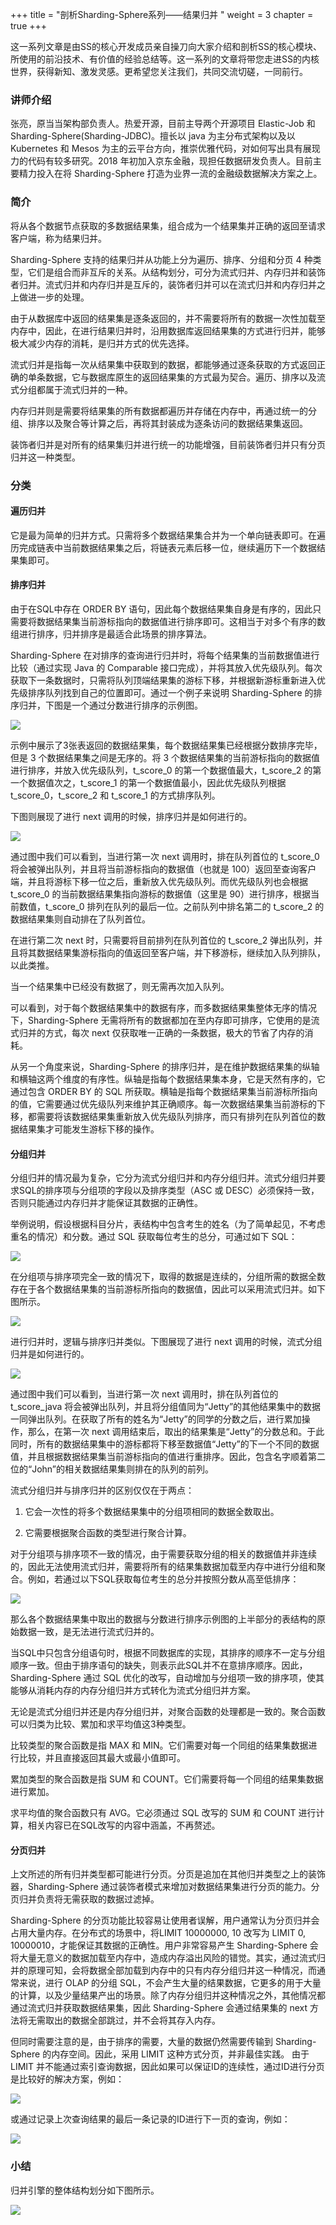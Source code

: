 +++
title = "剖析Sharding-Sphere系列——结果归并 "
weight = 3
chapter = true
+++

这一系列文章是由SS的核心开发成员亲自操刀向大家介绍和剖析SS的核心模块、所使用的前沿技术、有价值的经验总结等。这一系列的文章将带您走进SS的内核世界，获得新知、激发灵感。更希望您关注我们，共同交流切磋，一同前行。

### 讲师介绍

张亮，原当当架构部负责人。热爱开源，目前主导两个开源项目 Elastic-Job 和 Sharding-Sphere(Sharding-JDBC)。擅长以 java 为主分布式架构以及以 Kubernetes 和 Mesos 为主的云平台方向，推崇优雅代码，对如何写出具有展现力的代码有较多研究。2018 年初加入京东金融，现担任数据研发负责人。目前主要精力投入在将 Sharding-Sphere 打造为业界一流的金融级数据解决方案之上。

### 简介

将从各个数据节点获取的多数据结果集，组合成为一个结果集并正确的返回至请求客户端，称为结果归并。

  

Sharding-Sphere 支持的结果归并从功能上分为遍历、排序、分组和分页 4 种类型，它们是组合而非互斥的关系。从结构划分，可分为流式归并、内存归并和装饰者归并。流式归并和内存归并是互斥的，装饰者归并可以在流式归并和内存归并之上做进一步的处理。

  

由于从数据库中返回的结果集是逐条返回的，并不需要将所有的数据一次性加载至内存中，因此，在进行结果归并时，沿用数据库返回结果集的方式进行归并，能够极大减少内存的消耗，是归并方式的优先选择。

  

流式归并是指每一次从结果集中获取到的数据，都能够通过逐条获取的方式返回正确的单条数据，它与数据库原生的返回结果集的方式最为契合。遍历、排序以及流式分组都属于流式归并的一种。

  

内存归并则是需要将结果集的所有数据都遍历并存储在内存中，再通过统一的分组、排序以及聚合等计算之后，再将其封装成为逐条访问的数据结果集返回。

  

装饰者归并是对所有的结果集归并进行统一的功能增强，目前装饰者归并只有分页归并这一种类型。

### 分类

#### 遍历归并

  

它是最为简单的归并方式。只需将多个数据结果集合并为一个单向链表即可。在遍历完成链表中当前数据结果集之后，将链表元素后移一位，继续遍历下一个数据结果集即可。

#### 排序归并

由于在SQL中存在 ORDER BY 语句，因此每个数据结果集自身是有序的，因此只需要将数据结果集当前游标指向的数据值进行排序即可。这相当于对多个有序的数组进行排序，归并排序是最适合此场景的排序算法。

Sharding-Sphere 在对排序的查询进行归并时，将每个结果集的当前数据值进行比较（通过实现 Java 的 Comparable 接口完成），并将其放入优先级队列。每次获取下一条数据时，只需将队列顶端结果集的游标下移，并根据新游标重新进入优先级排序队列找到自己的位置即可。通过一个例子来说明 Sharding-Sphere 的排序归并，下图是一个通过分数进行排序的示例图。

![](https://shardingsphere.apache.org/blog/img/result1.jpg)

示例中展示了3张表返回的数据结果集，每个数据结果集已经根据分数排序完毕，但是 3 个数据结果集之间是无序的。将 3 个数据结果集的当前游标指向的数据值进行排序，并放入优先级队列，t_score_0 的第一个数据值最大，t_score_2 的第一个数据值次之，t_score_1 的第一个数据值最小，因此优先级队列根据 t_score_0，t_score_2 和 t_score_1 的方式排序队列。

下图则展现了进行 next 调用的时候，排序归并是如何进行的。

![](https://shardingsphere.apache.org/blog/img/result2.jpg)

通过图中我们可以看到，当进行第一次 next 调用时，排在队列首位的 t\_score\_0 将会被弹出队列，并且将当前游标指向的数据值（也就是 100）返回至查询客户端，并且将游标下移一位之后，重新放入优先级队列。而优先级队列也会根据 t\_score\_0 的当前数据结果集指向游标的数据值（这里是 90）进行排序，根据当前数值，t\_score\_0 排列在队列的最后一位。之前队列中排名第二的 t\_score\_2 的数据结果集则自动排在了队列首位。

  

在进行第二次 next 时，只需要将目前排列在队列首位的 t\_score\_2 弹出队列，并且将其数据结果集游标指向的值返回至客户端，并下移游标，继续加入队列排队，以此类推。

  

当一个结果集中已经没有数据了，则无需再次加入队列。

  

可以看到，对于每个数据结果集中的数据有序，而多数据结果集整体无序的情况下，Sharding-Sphere 无需将所有的数据都加在至内存即可排序，它使用的是流式归并的方式，每次 next 仅获取唯一正确的一条数据，极大的节省了内存的消耗。

  

从另一个角度来说，Sharding-Sphere 的排序归并，是在维护数据结果集的纵轴和横轴这两个维度的有序性。纵轴是指每个数据结果集本身，它是天然有序的，它通过包含 ORDER BY 的 SQL 所获取。横轴是指每个数据结果集当前游标所指向的值，它需要通过优先级队列来维护其正确顺序。每一次数据结果集当前游标的下移，都需要将该数据结果集重新放入优先级队列排序，而只有排列在队列首位的数据结果集才可能发生游标下移的操作。

#### 分组归并

分组归并的情况最为复杂，它分为流式分组归并和内存分组归并。流式分组归并要求SQL的排序项与分组项的字段以及排序类型（ASC 或 DESC）必须保持一致，否则只能通过内存归并才能保证其数据的正确性。

  

举例说明，假设根据科目分片，表结构中包含考生的姓名（为了简单起见，不考虑重名的情况）和分数。通过 SQL 获取每位考生的总分，可通过如下 SQL：

![](https://shardingsphere.apache.org/blog/img/result3.jpg)

在分组项与排序项完全一致的情况下，取得的数据是连续的，分组所需的数据全数存在于各个数据结果集的当前游标所指向的数据值，因此可以采用流式归并。如下图所示。

![](https://shardingsphere.apache.org/blog/img/result4.jpg)

进行归并时，逻辑与排序归并类似。下图展现了进行 next 调用的时候，流式分组归并是如何进行的。

![](https://shardingsphere.apache.org/blog/img/result5.jpg)


通过图中我们可以看到，当进行第一次 next 调用时，排在队列首位的 t\_score\_java 将会被弹出队列，并且将分组值同为“Jetty”的其他结果集中的数据一同弹出队列。在获取了所有的姓名为“Jetty”的同学的分数之后，进行累加操作，那么，在第一次 next 调用结束后，取出的结果集是“Jetty”的分数总和。于此同时，所有的数据结果集中的游标都将下移至数据值“Jetty”的下一个不同的数据值，并且根据数据结果集当前游标指向的值进行重排序。因此，包含名字顺着第二位的“John”的相关数据结果集则排在的队列的前列。

  

流式分组归并与排序归并的区别仅仅在于两点：

  

1. 它会一次性的将多个数据结果集中的分组项相同的数据全数取出。

2. 它需要根据聚合函数的类型进行聚合计算。

  

对于分组项与排序项不一致的情况，由于需要获取分组的相关的数据值并非连续的，因此无法使用流式归并，需要将所有的结果集数据加载至内存中进行分组和聚合。例如，若通过以下SQL获取每位考生的总分并按照分数从高至低排序：

![](https://shardingsphere.apache.org/blog/img/result6.jpg)


那么各个数据结果集中取出的数据与分数进行排序示例图的上半部分的表结构的原始数据一致，是无法进行流式归并的。

  

当SQL中只包含分组语句时，根据不同数据库的实现，其排序的顺序不一定与分组顺序一致。但由于排序语句的缺失，则表示此SQL并不在意排序顺序。因此，Sharding-Sphere 通过 SQL 优化的改写，自动增加与分组项一致的排序项，使其能够从消耗内存的内存分组归并方式转化为流式分组归并方案。

  

无论是流式分组归并还是内存分组归并，对聚合函数的处理都是一致的。聚合函数可以归类为比较、累加和求平均值这3种类型。

  

比较类型的聚合函数是指 MAX 和 MIN。它们需要对每一个同组的结果集数据进行比较，并且直接返回其最大或最小值即可。

  

累加类型的聚合函数是指 SUM 和 COUNT。它们需要将每一个同组的结果集数据进行累加。

  

求平均值的聚合函数只有 AVG。它必须通过 SQL 改写的 SUM 和 COUNT 进行计算，相关内容已在SQL改写的内容中涵盖，不再赘述。

#### 分页归并

上文所述的所有归并类型都可能进行分页。分页是追加在其他归并类型之上的装饰器，Sharding-Sphere 通过装饰者模式来增加对数据结果集进行分页的能力。分页归并负责将无需获取的数据过滤掉。

  

Sharding-Sphere 的分页功能比较容易让使用者误解，用户通常认为分页归并会占用大量内存。在分布式的场景中，将LIMIT 10000000, 10 改写为 LIMIT 0, 10000010，才能保证其数据的正确性。用户非常容易产生 Sharding-Sphere 会将大量无意义的数据加载至内存中，造成内存溢出风险的错觉。其实，通过流式归并的原理可知，会将数据全部加载到内存中的只有内存分组归并这一种情况，而通常来说，进行 OLAP 的分组 SQL，不会产生大量的结果数据，它更多的用于大量的计算，以及少量结果产出的场景。除了内存分组归并这种情况之外，其他情况都通过流式归并获取数据结果集，因此 Sharding-Sphere 会通过结果集的 next 方法将无需取出的数据全部跳过，并不会将其存入内存。

  

但同时需要注意的是，由于排序的需要，大量的数据仍然需要传输到 Sharding-Sphere 的内存空间。因此，采用 LIMIT 这种方式分页，并非最佳实践。 由于 LIMIT 并不能通过索引查询数据，因此如果可以保证ID的连续性，通过ID进行分页是比较好的解决方案，例如：

![](https://shardingsphere.apache.org/blog/img/result7.jpg)


或通过记录上次查询结果的最后一条记录的ID进行下一页的查询，例如：

![](https://shardingsphere.apache.org/blog/img/result8.jpg)

### 小结

归并引擎的整体结构划分如下图所示。

![](https://shardingsphere.apache.org/blog/img/result9.jpg)






















